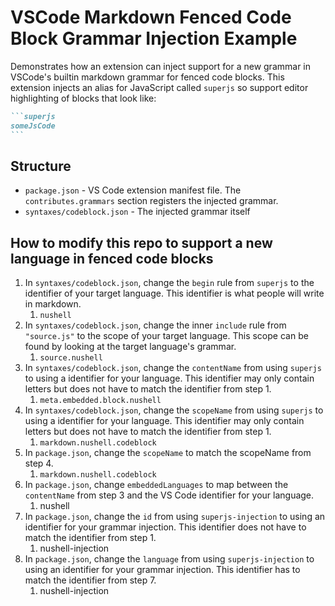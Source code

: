 # VSCode Markdown Fenced Code Block Grammar Injection Example

Demonstrates how an extension can inject support for a new grammar in VSCode's builtin markdown grammar for fenced code blocks. This extension injects an alias for JavaScript called `superjs` so support editor highlighting of blocks that look like:


~~~markdown
```superjs
someJsCode
```
~~~


## Structure

- `package.json` - VS Code extension manifest file. The `contributes.grammars` section registers the injected grammar.
- `syntaxes/codeblock.json` - The injected grammar itself

## How to modify this repo to support a new language in fenced code blocks

1. In `syntaxes/codeblock.json`, change the `begin` rule from `superjs` to the identifier of your target language. This identifier is what people will write in markdown.
   1. `nushell`
2. In `syntaxes/codeblock.json`, change the inner `include` rule from `"source.js"` to the scope of your target language. This scope can be found by looking at the target language's grammar.
   1. `source.nushell`
3. In `syntaxes/codeblock.json`, change the `contentName` from using `superjs` to using a identifier for your language. This identifier may only contain letters but does not have to match the identifier from step 1.
   1. `meta.embedded.block.nushell`
4. In `syntaxes/codeblock.json`, change the `scopeName` from using `superjs` to using a identifier for your language. This identifier may only contain letters but does not have to match the identifier from step 1.
   1. `markdown.nushell.codeblock`
5. In `package.json`, change the `scopeName` to match the scopeName from step 4.
   1. `markdown.nushell.codeblock`
6. In `package.json`, change `embeddedLanguages` to map between the `contentName` from step 3 and the VS Code identifier for your language.
   1. nushell
7. In `package.json`, change the `id` from using `superjs-injection` to using an identifier for your grammar injection. This identifier does not have to match the identifier from step 1.
   1. nushell-injection
8. In `package.json`, change the `language` from using `superjs-injection` to using an identifier for your grammar injection. This identifier has to match the identifier from step 7.
   1. nushell-injection
